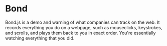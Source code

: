 Bond
====

Bond.js is a demo and warning of what companies can track on the web. It records everything you do on a webpage, such as mouseclicks, keystrokes, and scrolls, and plays them back to you in exact order. You're essentially watching everything that you did. 

